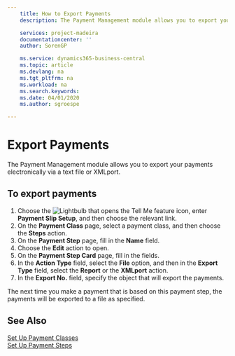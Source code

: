 ```yaml
---
    title: How to Export Payments
    description: The Payment Management module allows you to export your payments electronically via a text file or XMLport.

    services: project-madeira 
    documentationcenter: ''
    author: SorenGP

    ms.service: dynamics365-business-central
    ms.topic: article
    ms.devlang: na
    ms.tgt_pltfrm: na
    ms.workload: na
    ms.search.keywords:
    ms.date: 04/01/2020
    ms.author: sgroespe

---
```

# Export Payments
The Payment Management module allows you to export your payments electronically via a text file or XMLport.  

## To export payments  

1.  Choose the ![Lightbulb that opens the Tell Me feature](../../media/ui-search/search_small.png "Tell me what you want to do") icon, enter **Payment Slip Setup**, and then choose the relevant link.  
2.  On the **Payment Class** page, select a payment class, and then choose the **Steps** action.  
3.  On the **Payment Step** page, fill in the **Name** field.  
4.  Choose the **Edit** action to open.  
5.  On the **Payment Step Card** page, fill in the fields.  
6.  In the **Action Type** field, select the **File** option, and then in the **Export Type** field, select the **Report** or the **XMLport** action.  
7.  In the **Export No.** field, specify the object that will export the payments.  

The next time you make a payment that is based on this payment step, the payments will be exported to a file as specified.  

## See Also  
 [Set Up Payment Classes](how-to-set-up-payment-classes.md)   
 [Set Up Payment Steps](how-to-set-up-payment-steps.md)
